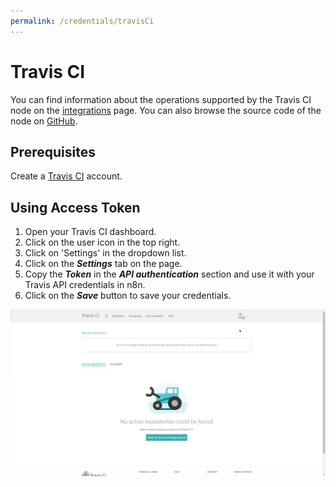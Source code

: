 ```yaml
---
permalink: /credentials/travisCi
---
```


# Travis CI

You can find information about the operations supported by the Travis CI node on the [integrations](https://n8n.io/integrations/n8n-nodes-base.travisCi) page. You can also browse the source code of the node on [GitHub](https://github.com/n8n-io/n8n/tree/master/packages/nodes-base/nodes/TravisCi).

## Prerequisites

Create a [Travis CI](https://travis-ci.org/) account.

## Using Access Token

1. Open your Travis CI dashboard.
2. Click on the user icon in the top right.
3. Click on 'Settings' in the dropdown list.
4. Click on the ***Settings*** tab on the page.
5. Copy the ***Token*** in the ***API authentication*** section and use it with your Travis API credentials in n8n.
6. Click on the ***Save*** button to save your credentials.

![Getting Travis CI credentials](./using-access-token.gif)
